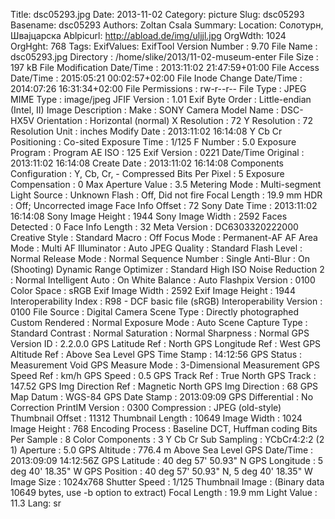 Title: dsc05293.jpg
Date: 2013-11-02
Category: picture
Slug: dsc05293
Basename: dsc05293
Authors: Zoltan Csala
Summary:
Location: Солотурн, Швајцарска
Ablpicurl: http://abload.de/img/uljjl.jpg
OrgWdth: 1024
OrgHght: 768
Tags:
ExifValues: ExifTool Version Number : 9.70
            File Name : dsc05293.jpg
            Directory : /home/slike/2013/11-02-museum-enter
            File Size : 197 kB
            File Modification Date/Time : 2013:11:02 21:47:59+01:00
            File Access Date/Time : 2015:05:21 00:02:57+02:00
            File Inode Change Date/Time : 2014:07:26 16:31:34+02:00
            File Permissions : rw-r--r--
            File Type : JPEG
            MIME Type : image/jpeg
            JFIF Version : 1.01
            Exif Byte Order : Little-endian (Intel, II)
            Image Description :
            Make : SONY
            Camera Model Name : DSC-HX5V
            Orientation : Horizontal (normal)
            X Resolution : 72
            Y Resolution : 72
            Resolution Unit : inches
            Modify Date : 2013:11:02 16:14:08
            Y Cb Cr Positioning : Co-sited
            Exposure Time : 1/125
            F Number : 5.0
            Exposure Program : Program AE
            ISO : 125
            Exif Version : 0221
            Date/Time Original : 2013:11:02 16:14:08
            Create Date : 2013:11:02 16:14:08
            Components Configuration : Y, Cb, Cr, -
            Compressed Bits Per Pixel : 5
            Exposure Compensation : 0
            Max Aperture Value : 3.5
            Metering Mode : Multi-segment
            Light Source : Unknown
            Flash : Off, Did not fire
            Focal Length : 19.9 mm
            HDR : Off; Uncorrected image
            Face Info Offset : 72
            Sony Date Time : 2013:11:02 16:14:08
            Sony Image Height : 1944
            Sony Image Width : 2592
            Faces Detected : 0
            Face Info Length : 32
            Meta Version : DC6303320222000
            Creative Style : Standard
            Macro : Off
            Focus Mode : Permanent-AF
            AF Area Mode : Multi
            AF Illuminator : Auto
            JPEG Quality : Standard
            Flash Level : Normal
            Release Mode : Normal
            Sequence Number : Single
            Anti-Blur : On (Shooting)
            Dynamic Range Optimizer : Standard
            High ISO Noise Reduction 2 : Normal
            Intelligent Auto : On
            White Balance : Auto
            Flashpix Version : 0100
            Color Space : sRGB
            Exif Image Width : 2592
            Exif Image Height : 1944
            Interoperability Index : R98 - DCF basic file (sRGB)
            Interoperability Version : 0100
            File Source : Digital Camera
            Scene Type : Directly photographed
            Custom Rendered : Normal
            Exposure Mode : Auto
            Scene Capture Type : Standard
            Contrast : Normal
            Saturation : Normal
            Sharpness : Normal
            GPS Version ID : 2.2.0.0
            GPS Latitude Ref : North
            GPS Longitude Ref : West
            GPS Altitude Ref : Above Sea Level
            GPS Time Stamp : 14:12:56
            GPS Status : Measurement Void
            GPS Measure Mode : 3-Dimensional Measurement
            GPS Speed Ref : km/h
            GPS Speed : 0.5
            GPS Track Ref : True North
            GPS Track : 147.52
            GPS Img Direction Ref : Magnetic North
            GPS Img Direction : 68
            GPS Map Datum : WGS-84
            GPS Date Stamp : 2013:09:09
            GPS Differential : No Correction
            PrintIM Version : 0300
            Compression : JPEG (old-style)
            Thumbnail Offset : 11312
            Thumbnail Length : 10649
            Image Width : 1024
            Image Height : 768
            Encoding Process : Baseline DCT, Huffman coding
            Bits Per Sample : 8
            Color Components : 3
            Y Cb Cr Sub Sampling : YCbCr4:2:2 (2 1)
            Aperture : 5.0
            GPS Altitude : 776.4 m Above Sea Level
            GPS Date/Time : 2013:09:09 14:12:56Z
            GPS Latitude : 40 deg 57' 50.93" N
            GPS Longitude : 5 deg 40' 18.35" W
            GPS Position : 40 deg 57' 50.93" N, 5 deg 40' 18.35" W
            Image Size : 1024x768
            Shutter Speed : 1/125
            Thumbnail Image : (Binary data 10649 bytes, use -b option to extract)
            Focal Length : 19.9 mm
            Light Value : 11.3
Lang: sr

